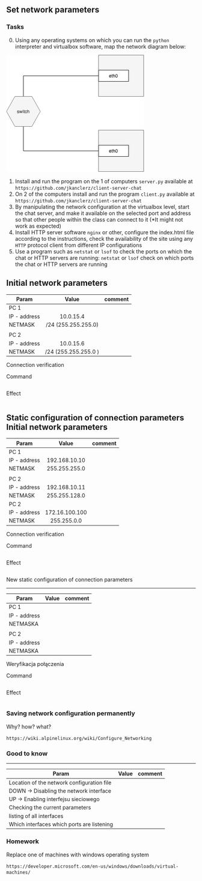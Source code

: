 ## Set network parameters

### Tasks

0. Using any operating systems on which you can run the ``python`` interpreter and virtualbox software, map the network diagram below:

![alt text][network]

[network]: ./network.png "Logo Title Text 2"

1. Install and run the program on the 1 of computers  ``server.py`` available at ``https://github.com/jkanclerz/client-server-chat``
2. On 2 of the computers install and run the program ``client.py`` available at ``https://github.com/jkanclerz/client-server-chat``
3. By manipulating the network configuration at the virtualbox level, start the chat server, and make it available on the selected port and address so that other people within the class can connect to it (*It might not work as expected)
4. Install HTTP server software ``nginx`` or other, configure the index.html file according to the instructions, check the availability of the site using any ``HTTP`` protocol client from different IP configurations
5.  Use a program such as ``netstat`` or ``lsof`` to check the ports on which the chat or HTTP servers are running: ``netstat`` or ``lsof`` check on which ports the chat or HTTP servers are running

Initial network parameters
-------------------------
| Param | Value | comment |
| ------------- |:-------------:| -----:|
|   PC 1 |  
| IP - address  | 10.0.15.4 | |
| NETMASK  | /24 (255.255.255.0) | |
|   |  | |
| PC 2  |  | |
| IP - address  | 10.0.15.6 | |
| NETMASK  | /24 (255.255.255.0 )| |

Connection verification

Command
```
```

Effect
```
```

Static configuration of connection parameters
Initial network parameters
-------------------------
| Param | Value | comment |
| ------------- |:-------------:| -----:|
|   PC 1 |  
| IP - address  | 192.168.10.10 | |
| NETMASK  | 255.255.255.0 | |
|   |  | |
| PC 2  |  | |
| IP - address  | 192.168.10.11 | |
| NETMASK  | 255.255.128.0 | |
| PC 2  |  | |
| IP - address  | 172.16.100.100 | |
| NETMASK  | 255.255.0.0 | |

Connection verification

Command
```
```

Effect
```
```

New static configuration of connection parameters

-------------------------
| Param | Value | comment |
| ------------- |:-------------:| -----:|
|   PC 1 |  
| IP - address  |  | |
| NETMASKA  |  | |
|   |  | |
| PC 2  |  | |
| IP - address  |  | |
| NETMASKA  |  | |

Weryfikacja połączenia

Command
```
```

Effect
```
```

### Saving network configuration permanently

Why? how? what?

```
https://wiki.alpinelinux.org/wiki/Configure_Networking
```

### Good to know

-------------------------
| Param | Value | comment |
| ------------- |:-------------:| -----:|
| Location of the network configuration file| | |
| DOWN -> Disabling the network interface| | |
| UP -> Enabling interfejsu sieciowego| | |
| Checking the current parameters | | |
| listing of all interfaces | | |
| Which interfaces which ports are listening | | |

### Homework 

Replace one of machines with windows operating system

```
https://developer.microsoft.com/en-us/windows/downloads/virtual-machines/
```

